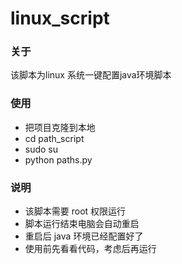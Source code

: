 # linux_script
### 关于
该脚本为linux 系统一键配置java环境脚本

### 使用
* 把项目克隆到本地
* cd path_script
* sudo su
* python paths.py

### 说明
* 该脚本需要 root 权限运行
* 脚本运行结束电脑会自动重启
* 重启后 java 环境已经配置好了
* 使用前先看看代码，考虑后再运行
